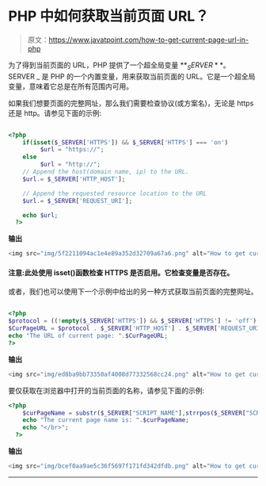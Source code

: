 # PHP 中如何获取当前页面 URL？

> 原文：<https://www.javatpoint.com/how-to-get-current-page-url-in-php>

为了得到当前页面的 URL，PHP 提供了一个超全局变量 **$_SERVER** 。$ SERVER _ 是 PHP 的一个内置变量，用来获取当前页面的 URL。它是一个超全局变量，意味着它总是在所有范围内可用。

如果我们想要页面的完整网址，那么我们需要检查协议(或方案名)，无论是 https 还是 http。请参见下面的示例:

```php

<?php
	if(isset($_SERVER['HTTPS']) && $_SERVER['HTTPS'] === 'on') 
   		 $url = "https://"; 
	else
   		 $url = "http://"; 
	// Append the host(domain name, ip) to the URL. 
	$url.= $_SERVER['HTTP_HOST']; 

	// Append the requested resource location to the URL 
	$url.= $_SERVER['REQUEST_URI'];  

	echo $url;
  ?>	

```

**输出**

```php
<img src="img/5f2211094ac1e4e89a352d32709a67a6.png" alt="How to get current page URL in PHP" data-original-src="https://static.javatpoint.com/phppagimg/how-to-get-current-page-url-in-php.png"/>

```

#### 注意:此处使用 isset()函数检查 HTTPS 是否启用。它检查变量是否存在。

或者，我们也可以使用下一个示例中给出的另一种方式获取当前页面的完整网址。

```php

<?php
$protocol = ((!empty($_SERVER['HTTPS']) && $_SERVER['HTTPS'] != 'off') || $_SERVER['SERVER_PORT'] == 443) ? "https://" : "http://";
$CurPageURL = $protocol . $_SERVER['HTTP_HOST'] . $_SERVER['REQUEST_URI'];
echo "The URL of current page: ".$CurPageURL;
?>	

```

**输出**

```php
<img src="img/ed8ba9bb73350af4008d77332568cc24.png" alt="How to get current page URL in PHP 1" data-original-src="https://static.javatpoint.com/phppagimg/how-to-get-current-page-url-in-php-1.png"/>

```

要仅获取在浏览器中打开的当前页面的名称，请参见下面的示例:

```php
<?php
	$curPageName = substr($_SERVER["SCRIPT_NAME"],strrpos($_SERVER["SCRIPT_NAME"],"/")+1);
	echo "The current page name is: ".$curPageName;
	echo "</br>";
  ?>	

```

**输出**

```php
<img src="img/bcef0aa9ae5c36f5697f171fd342dfdb.png" alt="How to get current page URL in PHP 1" data-original-src="https://static.javatpoint.com/phppagimg/how-to-get-current-page-url-in-php-2.png"/>

```

* * *